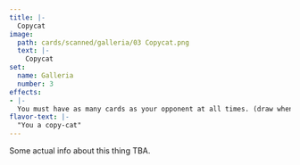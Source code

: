 ```yaml
---
title: |-
  Copycat
image: 
  path: cards/scanned/galleria/03 Copycat.png
  text: |-
    Copycat
set:
  name: Galleria
  number: 3
effects: 
- |-
  You must have as many cards as your opponent at all times. (draw when they do, discard when they do, etc.)
flavor-text: |-
  "You a copy-cat"
---
```

Some actual info about this thing TBA.
